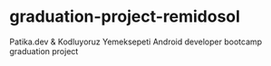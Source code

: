 # graduation-project-remidosol
Patika.dev &amp; Kodluyoruz Yemeksepeti Android developer bootcamp graduation project
